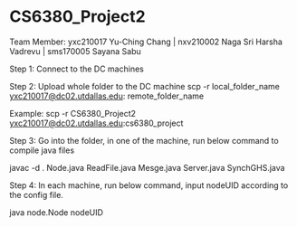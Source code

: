 # CS6380_Project2

Team Member: yxc210017 Yu-Ching Chang | nxv210002 Naga Sri Harsha Vadrevu | sms170005 Sayana Sabu

Step 1:
Connect to the DC machines

Step 2:
Upload whole folder to the DC machine
scp -r local_folder_name yxc210017@dc02.utdallas.edu: remote_folder_name

Example: scp -r CS6380_Project2 yxc210017@dc02.utdallas.edu:cs6380_project

Step 3:
Go into the folder, in one of the machine, run below command to compile java files

javac -d . Node.java ReadFile.java Mesge.java Server.java SynchGHS.java

Step 4:
In each machine, run below command, input nodeUID according to the config file.

java node.Node nodeUID